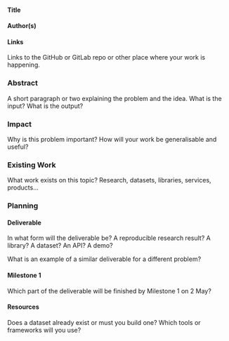 
#### Title

#### Author(s)

#### Links

Links to the GitHub or GitLab repo or other place where your work is happening.


### Abstract

A short paragraph or two explaining the problem and the idea.  What is the input?  What is the output?


### Impact

Why is this problem important?  How will your work be generalisable and useful?


### Existing Work

What work exists on this topic?  Research, datasets, libraries, services, products...


### Planning

#### Deliverable

In what form will the deliverable be?  A reproducible research result?  A library?  A dataset?  An API?  A demo?

What is an example of a similar deliverable for a different problem?

#### Milestone 1

Which part of the deliverable will be finished by Milestone 1 on 2 May?

#### Resources

Does a dataset already exist or must you build one?  Which tools or frameworks will you use?
